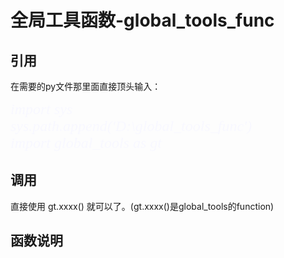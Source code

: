 # 全局工具函数-global_tools_func
## 引用
在需要的py文件那里面直接顶头输入：  

[//]: # (<font face="微软雅黑">微软雅黑</font>  )
_<font face="黑体" color="#F8F8FF" size="5">import sys</font>_  
_<font face="黑体" color="#F8F8FF" size="5">sys.path.append('D:\global_tools_func')</font>_  
_<font face="黑体" color="#F8F8FF" size="5">import global_tools as gt</font>_  

[//]: # ([RGB颜色大全]&#40;https://www.cnblogs.com/yiven/p/7766256.html&#41;)

## 调用
直接使用 gt.xxxx() 就可以了。(gt.xxxx()是global_tools的function)

## 函数说明
